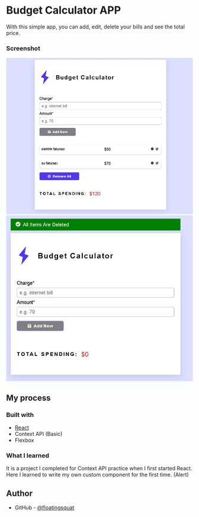 # Budget Calculator APP

With this simple app, you can add, edit, delete your bills and see the total price.

### Screenshot

![Project Image](/public/assets/budget-calculator-1.jpg)
![Project Image](/public/assets/budget-calculator-2.jpg)

## My process

### Built with

- [React](https://reactjs.org/)
- Context API (Basic)
- Flexbox

### What I learned

It is a project I completed for Context API practice when I first started React. Here I learned to write my own custom component for the first time. (Alert)

## Author

- GitHub - [@floatingsquat](https://github.com/floatingsquat)
